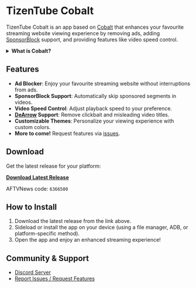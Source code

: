 # TizenTube Cobalt

TizenTube Cobalt is an app based on [Cobalt](https://cobalt.dev) that enhances your favourite streaming website viewing experience by removing ads, adding [SponsorBlock](https://sponsor.ajay.app/) support, and providing features like video speed control.

<details>
<summary><strong>What is Cobalt?</strong></summary>

Cobalt is a lightweight, cross-platform application container and runtime for HTML5-based apps, originally developed by Google for embedded and resource-constrained devices (like smart TVs, set-top boxes, and game consoles). It implements a subset of the W3C HTML5 standard and runs web apps with high performance on a wide range of hardware.

</details>

## Features

- **Ad Blocker**: Enjoy your favourite streaming website without interruptions from ads.
- **SponsorBlock Support**: Automatically skip sponsored segments in videos.
- **Video Speed Control**: Adjust playback speed to your preference.
- **[DeArrow](https://dearrow.ajay.app/) Support**: Remove clickbait and misleading video titles.
- **Customizable Themes**: Personalize your viewing experience with custom colors.
- **More to come!** Request features via [issues](https://github.com/reisxd/TizenTube/issues/new).

## Download

Get the latest release for your platform:

[**Download Latest Release**](https://github.com/reisxd/TizenTubeCobalt/releases/latest)

AFTVNews code: `6366500`

## How to Install

1. Download the latest release from the link above.
2. Sideload or install the app on your device (using a file manager, ADB, or platform-specific method).
3. Open the app and enjoy an enhanced streaming experience!

## Community & Support

- [Discord Server](https://discord.gg/m2P7v8Y2qR)
- [Report Issues / Request Features](https://github.com/reisxd/TizenTube/issues)
